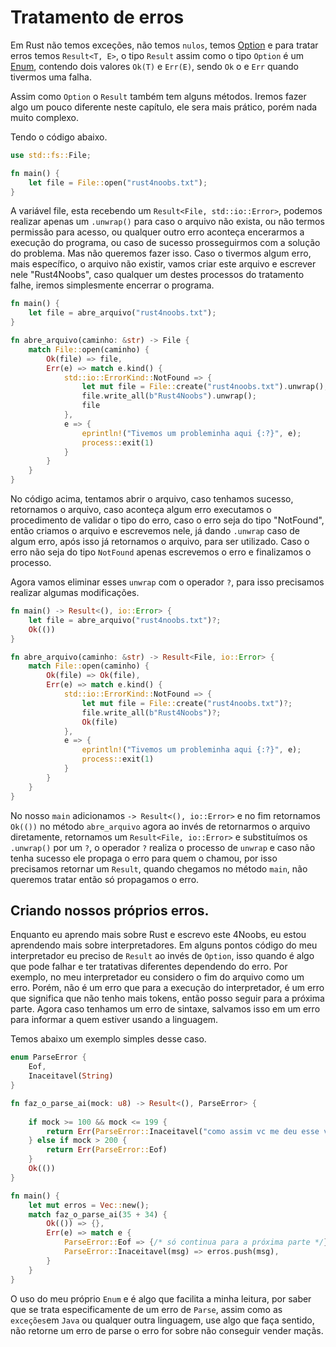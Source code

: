 # Tratamento de erros

Em Rust não temos exceções, não temos `nulos`, temos [Option](./07-option.md) e para tratar erros temos `Result<T, E>`, o tipo `Result` assim como o tipo `Option` é um [Enum](./02-enums.md), contendo dois valores `Ok(T)` e `Err(E)`, sendo `Ok` o e `Err` quando tivermos uma falha.

Assim como `Option` o `Result` também tem alguns métodos. Iremos fazer algo um pouco diferente neste capítulo, ele sera mais prático, porém nada muito complexo.

Tendo o código abaixo.

```rust
use std::fs::File;

fn main() {
    let file = File::open("rust4noobs.txt");
}
```

A variável file, esta recebendo um `Result<File, std::io::Error>`, podemos realizar apenas um `.unwrap()` para caso o arquivo não exista, ou não termos permissão para acesso, ou qualquer outro erro aconteça encerarmos a execução do programa, ou caso de sucesso prosseguirmos com a solução do problema. Mas não queremos fazer isso. Caso o tivermos algum erro, mais específico, o arquivo não existir, vamos criar este arquivo e escrever nele "Rust4Noobs", caso qualquer um destes processos do tratamento falhe, iremos simplesmente encerrar o programa.

```rust
fn main() {
    let file = abre_arquivo("rust4noobs.txt");
}

fn abre_arquivo(caminho: &str) -> File {
    match File::open(caminho) {
        Ok(file) => file,
        Err(e) => match e.kind() {
            std::io::ErrorKind::NotFound => {
                let mut file = File::create("rust4noobs.txt").unwrap();
                file.write_all(b"Rust4Noobs").unwrap();
                file
            },
            e => {
                eprintln!("Tivemos um probleminha aqui {:?}", e);
                process::exit(1)
            }
        }
    }
}
```

No código acima, tentamos abrir o arquivo, caso tenhamos sucesso, retornamos o arquivo, caso aconteça algum erro executamos o procedimento de validar o tipo do erro, caso o erro seja do tipo "NotFound", então criamos o arquivo e escrevemos nele, já dando `.unwrap` caso de algum erro, após isso já retornamos o arquivo, para ser utilizado. Caso o erro não seja do tipo `NotFound` apenas escrevemos o erro e finalizamos o processo.

Agora vamos eliminar esses `unwrap` com o operador `?`, para isso precisamos realizar algumas modificações. 

```rust
fn main() -> Result<(), io::Error> {
    let file = abre_arquivo("rust4noobs.txt")?;
    Ok(())
}

fn abre_arquivo(caminho: &str) -> Result<File, io::Error> {
    match File::open(caminho) {
        Ok(file) => Ok(file),
        Err(e) => match e.kind() {
            std::io::ErrorKind::NotFound => {
                let mut file = File::create("rust4noobs.txt")?;
                file.write_all(b"Rust4Noobs")?;
                Ok(file)
            },
            e => {
                eprintln!("Tivemos um probleminha aqui {:?}", e);
                process::exit(1)
            }
        }
    }
}
```

No nosso `main` adicionamos ```-> Result<(), io::Error>``` e no fim retornamos  `Ok(())` no método `abre_arquivo` agora ao invés de retornarmos o arquivo diretamente, retornamos um `Result<File, io::Error>` e substituímos os `.unwrap()` por um `?`, o operador `?` realiza o processo de `unwrap` e caso não tenha sucesso ele propaga o erro para quem o chamou, por isso precisamos retornar um `Result`, quando chegamos no método `main`, não queremos tratar então só propagamos o erro.

## Criando nossos próprios erros.

Enquanto eu aprendo mais sobre Rust e escrevo este 4Noobs, eu estou aprendendo mais sobre interpretadores. Em alguns pontos código do meu interpretador eu preciso de `Result` ao invés de `Option`, isso quando é algo que pode falhar e ter tratativas diferentes dependendo do  erro. Por exemplo, no meu interpretador eu considero o fim do arquivo como um erro. Porém, não é um erro que para a execução do interpretador, é um erro que significa que não tenho mais tokens, então posso seguir para a próxima parte. Agora caso tenhamos um erro de sintaxe, salvamos isso em um erro para informar a quem estiver usando a linguagem.

Temos abaixo um exemplo simples desse caso.

```rust
enum ParseError {
    Eof,
    Inaceitavel(String)
}

fn faz_o_parse_ai(mock: u8) -> Result<(), ParseError> {
    
    if mock >= 100 && mock <= 199 {
        return Err(ParseError::Inaceitavel("como assim vc me deu esse valor?".to_string()));
    } else if mock > 200 {
        return Err(ParseError::Eof)
    }
    Ok(())
}

fn main() {
    let mut erros = Vec::new();
    match faz_o_parse_ai(35 + 34) {
        Ok(()) => {},
        Err(e) => match e {
            ParseError::Eof => {/* só continua para a próxima parte */},
            ParseError::Inaceitavel(msg) => erros.push(msg),
        }
    }
}
```

O uso do meu próprio `Enum` e é algo que facilita a minha leitura, por saber que se trata especificamente de um erro de `Parse`, assim como as `exceções`em `Java` ou qualquer outra linguagem, use algo que faça sentido, não retorne um erro de parse o erro for sobre não conseguir vender maçãs.